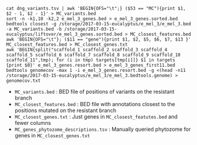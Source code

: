 ```
cat dng_variants.tsv | awk 'BEGIN{OFS="\t";} ($53 == "MC"){print $1, $2 - 1, $2 - 1}' > MC_variants.bed
sort -n -k1,10 -k2,2 e_mel_3_genes.bed > e_mel_3_genes.sorted.bed
bedtools closest -g /storage/2017-03-15-eucalyptus/e_mel_3/e_mel_3.bed -a MC_variants.bed -b /storage/2017-03-15-eucalyptus/liftover/e_mel_3_genes.sorted.bed > MC_closest_features.bed
awk 'BEGIN{OFS="\t"}; ($11 == "gene"){print $1, $2, $5, $6, $7, $13 }' MC_closest_features.bed > MC_closest_genes.txt
awk 'BEGIN{split("scaffold_1 scaffold_2 scaffold_3 scaffold_4 scaffold_5 scaffold_6 scaffold_7 scaffold_8 scaffold_9 scaffold_10 scaffold_11",tmp); for (i in tmp) targets[tmp[i]]} $1 in targets {print $0}' e_mel_3_genes.resort.bed > e_mel_3_genes_first11.bed
bedtools genomecov -max 1 -i e_mel_3_genes.resort.bed -g <(head -n11 /storage/2017-03-15-eucalyptus/e_mel_3/e_mel_3.bedtools.genome) > genomecov.txt
```
 * `MC_variants.bed` : BED file of positions of variants on the resistant branch
 * `MC_closest_features.bed` : BED file with annotations closest to the positions mutated on the resistant branch
 * `MC_closest_genes.txt` : Just genes in `MC_closest_featutes.bed` and fewer columns
 * `MC_genes_phytozome_descriptions.tsv` : Manually queried phytozome for genes in `MC_closest_genes.txt`

